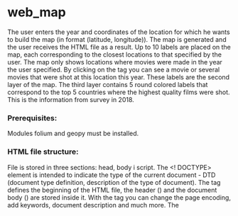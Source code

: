 # web_map
The user enters the year and coordinates of the location for which he wants to build the map (in format (latitude, longitude)). The map is generated and the user receives the HTML file as a result. Up to 10 labels are placed on the map, each corresponding to the closest locations to that specified by the user. The map only shows locations where movies were made in the year the user specified. By clicking on the tag you can see a movie or several movies that were shot at this location this year. These labels are the second layer of the map. The third layer contains 5 round colored labels that correspond to the top 5 countries where the highest quality films were shot. This is the information from survey in 2018.

### Prerequisites:
Modules folium and geopy must be installed.

### HTML file structure:
File is stored in three sections: head, body i script. The <! DOCTYPE> element is intended to indicate the type of the current document - DTD (document type definition, description of the type of document). The <html> tag defines the beginning of the HTML file, the header (<head>) and the document body (<body>) are stored inside it. With the <meta> tag you can change the page encoding, add keywords, document description and much more. The <style> tag is used to define styles for web page elements. Be sure to add the closing </head> tag to indicate that the title block of the document is complete. The body of the <body> document is intended for placement of tags and content of the web page. The <script> tag is designed to be connected with a standard document.

### An example of running the program:
`Please enter a year you would like to have a map for: 
2001`

`Please enter your location (format: lat, long): 
52.5170365, 13.3888599`

`Map is generating...`

`Please wait...`

`Finished. Please have look at the map movies_map.html`

![(example1.PNG)]

![(example2.PNG)]

### Conclusion:
The map shows the tags of the nearby locations where the films were made and what the movies are. The other layer also shows 5 countries where film production is the highest quality.

## Author: Yana Muliarska

